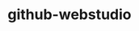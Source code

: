 # github-webstudio

<link rel="preconnect" href="https://fonts.googleapis.com">
<link rel="preconnect" href="https://fonts.gstatic.com" crossorigin>
<link href="https://fonts.googleapis.com/css2?family=Raleway:wght@700&family=Roboto:wght@400;500;700;900&display=swap" rel="stylesheet">